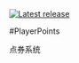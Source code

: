 <a href="https://github.com/SmallasWater/PlayerPoints/releases/latest" alt="Latest release">
    <img src="https://img.shields.io/github/v/release/SmallasWater/PlayerPoints?include_prereleases" alt="Latest release">
</a>
<br>
 


#PlayerPoints

点券系统